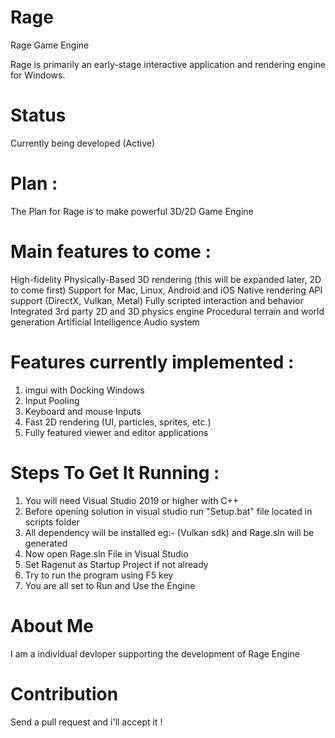 # Rage
Rage Game Engine

Rage is primarily an early-stage interactive application and rendering engine for Windows.

# Status
Currently being developed (Active)

# Plan :

The Plan for Rage is to make powerful 3D/2D Game Engine

# Main features to come :

High-fidelity Physically-Based 3D rendering (this will be expanded later, 2D to come first)
Support for Mac, Linux, Android and iOS
Native rendering API support (DirectX, Vulkan, Metal)
Fully scripted interaction and behavior
Integrated 3rd party 2D and 3D physics engine
Procedural terrain and world generation
Artificial Intelligence
Audio system

# Features currently implemented :

1) imgui with Docking Windows
2) Input Pooling
3) Keyboard and mouse Inputs
4) Fast 2D rendering (UI, particles, sprites, etc.)
5) Fully featured viewer and editor applications

# Steps To Get It Running :

1) You will need Visual Studio 2019 or higher with C++
2) Before opening solution in visual studio run "Setup.bat" file located in scripts folder
3) All dependency will be installed eg:- (Vulkan sdk) and Rage.sln will be generated
4) Now open Rage.sln File in Visual Studio
5) Set Ragenut as Startup Project if not already
6) Try to run the program using F5 key 
7) You are all set to Run and Use the Engine

# About Me

I am a individual devloper supporting the development of Rage Engine


# Contribution

Send a pull request and i'll accept it !
